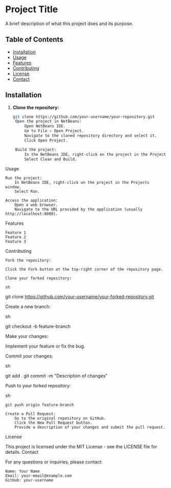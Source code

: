 # Project Title

A brief description of what this project does and its purpose.

## Table of Contents

- [Installation](#installation)
- [Usage](#usage)
- [Features](#features)
- [Contributing](#contributing)
- [License](#license)
- [Contact](#contact)

## Installation

1. **Clone the repository:**

   ```sh
   git clone https://github.com/your-username/your-repository.git
    Open the project in NetBeans:
        Open NetBeans IDE.
        Go to File > Open Project.
        Navigate to the cloned repository directory and select it.
        Click Open Project.

    Build the project:
        In the NetBeans IDE, right-click on the project in the Projects window.
        Select Clean and Build.

Usage

    Run the project:
        In NetBeans IDE, right-click on the project in the Projects window.
        Select Run.

    Access the application:
        Open a web browser.
        Navigate to the URL provided by the application (usually http://localhost:8080).

Features

    Feature 1
    Feature 2
    Feature 3

Contributing

    Fork the repository:

    Click the Fork button at the top-right corner of the repository page.

    Clone your forked repository:

    sh

git clone https://github.com/your-username/your-forked-repository.git

Create a new branch:

sh

git checkout -b feature-branch

Make your changes:

Implement your feature or fix the bug.

Commit your changes:

sh

git add .
git commit -m "Description of changes"

Push to your forked repository:

sh

    git push origin feature-branch

    Create a Pull Request:
        Go to the original repository on GitHub.
        Click the New Pull Request button.
        Provide a description of your changes and submit the pull request.

License

This project is licensed under the MIT License - see the LICENSE file for details.
Contact

For any questions or inquiries, please contact:

    Name: Your Name
    Email: your-email@example.com
    GitHub: your-username
